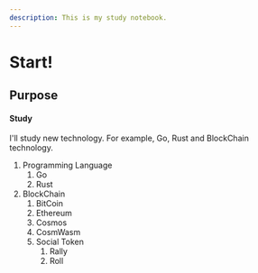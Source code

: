 ```yaml
---
description: This is my study notebook.
---
```


# Start!

## Purpose

#### Study

I'll study new technology. For example, Go, Rust and BlockChain technology.

1. Programming Language
   1. Go
   2. Rust
2. BlockChain
   1. BitCoin
   2. Ethereum
   3. Cosmos
   4. CosmWasm
   5. Social Token
      1. Rally
      2. Roll
